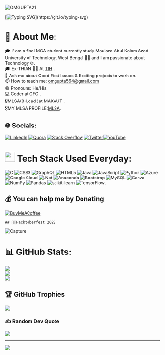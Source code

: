 
<p align="left"> <img src="https://komarev.com/ghpvc/?username=OMGUPTA21&label=Profile%20views&color=0e75b6&style=flat" alt="OMGUPTA21" /> </p>

[![Typing SVG](https://readme-typing-svg.demolab.com?font=fira+code&weight=500&pause=1000&color=45F70C&center=true&multiline=true&repeat=false&width=404&height=130&lines=Hey+there!+%F0%9F%91%8B;Welcome+to+my+profile!)](https://git.io/typing-svg)


# 💫 About Me:
🎓 I' am a final MCA student currently study Maulana Abul Kalam Azad University of Technology, West Bengal 👨‍🎓 and I am passionate about Technology ⚙️.<br> 🎓 Ex-THIAN 👨‍🎓 At [TIH](https://www.technoindiahooghly.org/) .<br> 💬 Ask me about Good First Issues & Exciting projects to work on. <br> 📫 How to reach me: omgupta564@gmail.com<br> 😄 Pronouns: He/His<br> 💻 Coder at GFG  .<br> 🎖️MLSA(β-Lead )at MAKAUT .<br> 🎖️MY MLSA PROFILE:<a href="https://mvp.microsoft.com/en-US/studentambassadors/profile/831afb6b-d8ae-4239-a96b-6d1afed5dea5">MLSA</a>.
              


## 🌐 Socials:
[![LinkedIn](https://img.shields.io/badge/LinkedIn-%230077B5.svg?logo=linkedin&logoColor=white)](https://www.linkedin.com/in/omgupta21/) [![Quora](https://img.shields.io/badge/Quora-%23B92B27.svg?logo=Quora&logoColor=white)](https://quora.com/profile/Om-Gupta-418) [![Stack Overflow](https://img.shields.io/badge/-Stackoverflow-FE7A16?logo=stack-overflow&logoColor=white)](https://stackoverflow.com/users/15766758/om-gupta) [![Twitter](https://img.shields.io/badge/Twitter-%231DA1F2.svg?logo=Twitter&logoColor=white)](https://twitter.com/omgupta53514425)[![YouTube](https://img.shields.io/badge/YouTube-%23FF0000.svg?logo=YouTube&logoColor=white)](https://www.youtube.com/channel/UCBpgSleRY0JfzAyW59beChQ)

# <img src = "https://media2.giphy.com/media/QssGEmpkyEOhBCb7e1/giphy.gif?cid=ecf05e47a0n3gi1bfqntqmob8g9aid1oyj2wr3ds3mg700bl&rid=giphy.gif" width = 32px> Tech Stack Used Everyday:
<p align="left"> 

![C](https://img.shields.io/badge/c-%2300599C.svg?style=for-the-badge&logo=c&logoColor=white) ![CSS3](https://img.shields.io/badge/css3-%231572B6.svg?style=for-the-badge&logo=css3&logoColor=white) ![GraphQL](https://img.shields.io/badge/-GraphQL-E10098?style=for-the-badge&logo=graphql&logoColor=white) ![HTML5](https://img.shields.io/badge/html5-%23E34F26.svg?style=for-the-badge&logo=html5&logoColor=white) ![Java](https://img.shields.io/badge/java-%23ED8B00.svg?style=for-the-badge&logo=java&logoColor=white) ![JavaScript](https://img.shields.io/badge/javascript-%23323330.svg?style=for-the-badge&logo=javascript&logoColor=%23F7DF1E) ![Python](https://img.shields.io/badge/python-3670A0?style=for-the-badge&logo=python&logoColor=ffdd54) ![Azure](https://img.shields.io/badge/azure-%230072C6.svg?style=for-the-badge&logo=azure-devops&logoColor=white) ![Google Cloud](https://img.shields.io/badge/Google%20Cloud-%234285F4.svg?style=for-the-badge&logo=google-cloud&logoColor=white) ![.Net](https://img.shields.io/badge/.NET-5C2D91?style=for-the-badge&logo=.net&logoColor=white) ![Anaconda](https://img.shields.io/badge/Anaconda-%2344A833.svg?style=for-the-badge&logo=anaconda&logoColor=white) ![Bootstrap](https://img.shields.io/badge/bootstrap-%23563D7C.svg?style=for-the-badge&logo=bootstrap&logoColor=white) ![MySQL](https://img.shields.io/badge/mysql-%2300f.svg?style=for-the-badge&logo=mysql&logoColor=white) ![Canva](https://img.shields.io/badge/Canva-%2300C4CC.svg?style=for-the-badge&logo=Canva&logoColor=white) ![NumPy](https://img.shields.io/badge/numpy-%23013243.svg?style=for-the-badge&logo=numpy&logoColor=white) ![Pandas](https://img.shields.io/badge/pandas-%23150458.svg?style=for-the-badge&logo=pandas&logoColor=white) ![scikit-learn](https://img.shields.io/badge/scikit--learn-%23F7931E.svg?style=for-the-badge&logo=scikit-learn&logoColor=white) ![TensorFlow](https://img.shields.io/badge/TensorFlow-%23FF6F00.svg?style=for-the-badge&logo=TensorFlow&logoColor=white).



 ## 💰 You can help me by Donating
  [![BuyMeACoffee](https://img.shields.io/badge/Buy%20Me%20a%20Coffee-ffdd00?style=for-the-badge&logo=buy-me-a-coffee&logoColor=black)](https://www.buymeacoffee.com/guptaom782b) 


    ## 👨‍💻Hacktoberfest 2022
  ![Capture](https://github.com/OMGUPTA21/OMGUPTA21/assets/73100677/2e689a55-cbd7-4f88-850b-5c31ee46c2cf)

  <!-- Proudly created with GPRM ( https://gprm.itsvg.in ) -->

 # 📊 GitHub Stats:
![](https://github-readme-stats.vercel.app/api?username=OMGUPTA21&theme=dracula&hide_border=false&include_all_commits=false&count_private=false)<br/>
![](https://github-readme-streak-stats.herokuapp.com/?user=OMGUPTA21&theme=dracula&hide_border=false)<br/>
![](https://github-readme-stats.vercel.app/api/top-langs/?username=OMGUPTA21&theme=dracula&hide_border=false&include_all_commits=false&count_private=false&layout=compact)

## 🏆 GitHub Trophies
![](https://github-profile-trophy.vercel.app/?username=OMGUPTA21&theme=onedark&no-frame=false&no-bg=false&margin-w=4)

### ✍️ Random Dev Quote
![](https://quotes-github-readme.vercel.app/api?type=horizontal&theme=radical)

---
[![](https://visitcount.itsvg.in/api?id=OMGUPTA21&icon=4&color=0)](https://visitcount.itsvg.in)

<!-- Proudly created with GPRM ( https://gprm.itsvg.in ) -->
